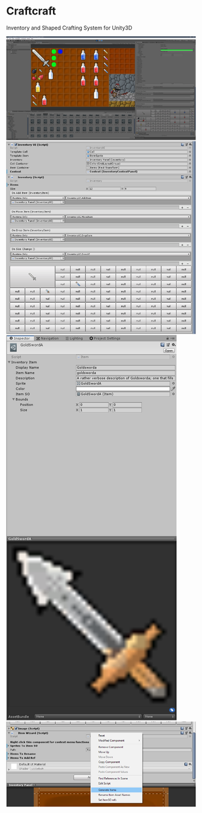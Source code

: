 # Craftcraft
Inventory and Shaped Crafting System for Unity3D

![Craftcraft](Preview%20Images/Unity_9cGXF5gpn8.png)
![Inventory Component](Preview%20Images/Unity_IFaYGuOHj2.png)
![Item Component](Preview%20Images/Unity_Sgchq9JcYI.png)
![Wizard Tools](Preview%20Images/Unity_KsB7cSmGdf.png)
